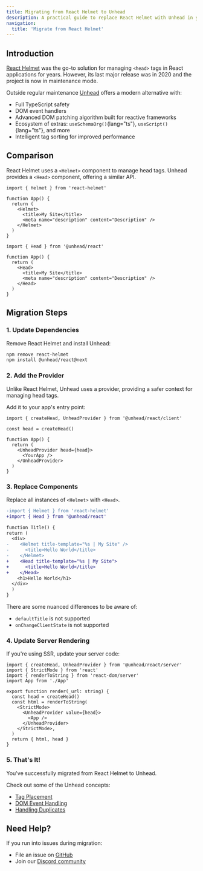 ```yaml
---
title: Migrating from React Helmet to Unhead
description: A practical guide to replace React Helmet with Unhead in your React applications.
navigation:
  title: 'Migrate from React Helmet'
---
```


## Introduction

[React Helmet](https://github.com/nfl/react-helmet) was the go-to solution for managing `<head>` tags in React applications for years. However, its last major release was in 2020 and the project is now in maintenance mode.

Outside regular maintenance [Unhead](https://unhead.unjs.io) offers a modern alternative with:
- Full TypeScript safety
- DOM event handlers
- Advanced DOM patching algorithm built for reactive frameworks
- Ecosystem of extras: `useSchemaOrg()`{lang="ts"}, `useScript()`{lang="ts"}, and more
- Intelligent tag sorting for improved performance

## Comparison

React Helmet uses a `<Helmet>` component to manage head tags. Unhead provides a `<Head>` component, offering a similar
API.

```tsx [React Helmet]
import { Helmet } from 'react-helmet'

function App() {
  return (
    <Helmet>
      <title>My Site</title>
      <meta name="description" content="Description" />
    </Helmet>
  )
}
```

```tsx [Unhead]
import { Head } from '@unhead/react'

function App() {
  return (
    <Head>
      <title>My Site</title>
      <meta name="description" content="Description" />
    </Head>
  )
}
```

## Migration Steps

### 1. Update Dependencies

Remove React Helmet and install Unhead:

```bash
npm remove react-helmet
npm install @unhead/react@next
```

### 2. Add the Provider

Unlike React Helmet, Unhead uses a provider, providing a safer context for managing head tags.

Add it to your app's entry point:

```tsx [src/entry-client.tsx]
import { createHead, UnheadProvider } from '@unhead/react/client'

const head = createHead()

function App() {
  return (
    <UnheadProvider head={head}>
      <YourApp />
    </UnheadProvider>
  )
}
```

### 3. Replace Components

Replace all instances of `<Helmet>` with `<Head>`.

```diff
-import { Helmet } from 'react-helmet'
+import { Head } from '@unhead/react'

function Title() {
return (
  <div>
-    <Helmet title-template="%s | My Site" />
-      <title>Hello World</title>
-    </Helmet>
+    <Head title-template="%s | My Site">
+      <title>Hello World</title>
+    </Head>
    <h1>Hello World</h1>
  </div>
  )
}
```

There are some nuanced differences to be aware of:
- `defaultTitle` is not supported
- `onChangeClientState` is not supported

### 4. Update Server Rendering

If you're using SSR, update your server code:

```tsx [src/entry-server.tsx]
import { createHead, UnheadProvider } from '@unhead/react/server'
import { StrictMode } from 'react'
import { renderToString } from 'react-dom/server'
import App from './App'

export function render(_url: string) {
  const head = createHead()
  const html = renderToString(
    <StrictMode>
      <UnheadProvider value={head}>
        <App />
      </UnheadProvider>
    </StrictMode>,
  )
  return { html, head }
}
```

### 5. That's It!

You've successfully migrated from React Helmet to Unhead.

Check out some of the Unhead concepts:
- [Tag Placement](/docs/guides/positions)
- [DOM Event Handling](/docs/guides/dom-event-handling)
- [Handling Duplicates](/docs/guides/handling-duplicates)

## Need Help?

If you run into issues during migration:
- File an issue on [GitHub](https://github.com/unjs/unhead)
- Join our [Discord community](https://discord.gg/unjs)
